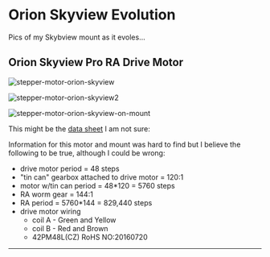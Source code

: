 # Orion Skyview Evolution

Pics of my Skybview mount as it evoles...

## Orion Skyview Pro RA Drive Motor

![stepper-motor-orion-skyview](img/stepper-motor-orion-skyview.png)

![stepper-motor-orion-skyview2](img/stepper-motor-orion-skyview2.png)

![stepper-motor-orion-skyview-on-mount](img/stepper-motor-orion-skyview-on-mount.png)

This might be the [data sheet](http://www.motionking.com/Products/PM_Stepper_Motors/42PM_Stepper_Motor.htm) I am not sure:

Information for this motor and mount was hard to find but I believe the following to be true, although I could be wrong:

* drive motor period = 48 steps
* "tin can" gearbox attached to drive motor = 120:1
* motor w/tin can period = 48*120 = 5760 steps
* RA worm gear = 144:1
* RA period = 5760*144 = 829,440 steps
* drive motor wiring
  * coil A - Green and Yellow
  * coil B - Red and Brown
  * 42PM48L(CZ) RoHS NO:20160720

---


